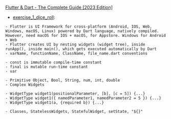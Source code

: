 [Flutter & Dart - The Complete Guide [2023 Edition]](https://nlbsg.udemy.com/course/learn-flutter-dart-to-build-ios-android-apps/)

- [exercise_1_dice_roll](exercise_1_dice_roll): 
```
- Flutter is UI Framework for cross-platform (Android, IOS, Web, Windows, macOS, Linux) powered by Dart language, natively compiled. However, need macOS for IOS + macOS, for Appstore. Windows for Android + Web
- Flutter creates UI by nesting widgets (widget tree), inside runApp(), inside main(), which gets executed automatically by Dart
- varName, functionName, ClassName, file_name.dart conventions

- const is immutable compile-time constant
- final is mutable run-time constant
- var

- Primitive Object, Bool, String, num, int, double
- Complex Widgets

- WidgetType widget1(positionalParameter, [b], [c = 5]) {...}
- WidgetType widget1({ namedParameter1, namedParameter2 = 5 }) {...}
- WidgetType widget1(a, {required b}) {...}

- Classes, StatelessWidgets, StatefulWidget, setState, "${}"
```

